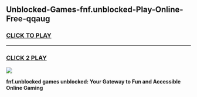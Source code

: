 
## Unblocked-Games-fnf.unblocked-Play-Online-Free-qqaug
<h3>
<a href="https://premium76.site?title=fnf.unblocked&ref=26A">CLICK TO PLAY</a></h3>
<hr>

<h3>
<a href="https://premium76.site?title=fnf.unblocked&ref=26A">CLICK 2 PLAY</a>
  
</h3>

<a href="https://premium76.site?title=fnf.unblocked&ref=26A"><img src="https://clearcache.store/games.png"></a>


**fnf.unblocked games unblocked: Your Gateway to Fun and Accessible Online Gaming**
